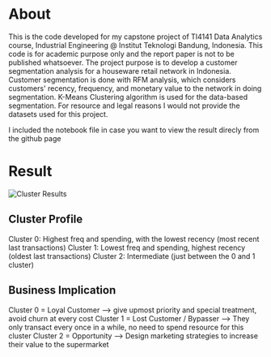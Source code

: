 # About
This is the code developed for my capstone project of TI4141 Data Analytics course, Industrial Engineering @ Institut Teknologi Bandung, Indonesia. This code is for academic purpose only and the report paper is not to be published whatsoever. The project purpose is to develop a customer segmentation analysis for a houseware retail network in Indonesia. Customer segmentation is done with RFM analysis, which considers customers' recency, frequency, and monetary value to the network in doing segmentation. K-Means Clustering algorithm is used for the data-based segmentation. For resource and legal reasons I would not provide the datasets used for this project.

I included the notebook file in case you want to view the result direcly from the github page

# Result
![Cluster Results](https://drive.google.com/file/d/1AoK2TypK4LFE_cBtixN5vYWSsCv6iQqC/view?usp=sharing "Cluster Visualization")
## Cluster Profile
Cluster 0: Highest freq and spending, with the lowest recency (most recent last transactions)
Cluster 1: Lowest freq and spending, highest recency (oldest last transactions)
Cluster 2: Intermediate (just between the 0 and 1 cluster)

## Business Implication
Cluster 0 = Loyal Customer --> give upmost priority and special treatment, avoid churn at every cost
Cluster 1 = Lost Customer / Bypasser --> They only transact every once in a while, no need to spend resource for this cluster
Cluster 2 = Opportunity --> Design marketing strategies to increase their value to the supermarket
